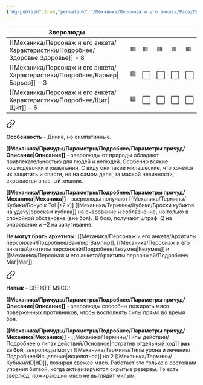 ```yaml
---
{"dg-publish":true,"permalink":"/Механика/Персонаж и его анкета/Раса/Подробнее/Зверолюд/","noteIcon":"","created":"2025-09-07T13:19:21.438+03:00","updated":"2025-09-04T07:46:49.048+03:00"}
---
```




| Зверолюды   |     |     |     |     |     |
| ------------ | --- | --- | --- | --- | --- |
| [[Механика/Персонаж и его анкета/Характеристики/Подробнее/Здоровье\|Здоровье]] - 8 | 🟥  | 🟥  | 🟥  | 🟥  | 🟥 |
| [[Механика/Персонаж и его анкета/Характеристики/Подробнее/Барьер\|Барьер]] - 3   | 🟦  | ⬜️ | ⬜️ | ⬜️ | ⬜️ |
| [[Механика/Персонаж и его анкета/Характеристики/Подробнее/Щит\|Щит]] - 6      | 🟩  | ⬜️  | ⬜️ | ⬜️ | ⬜️ |



<div class="transclusion internal-embed is-loaded"><a class="markdown-embed-link" href="/Механика/Персонаж и его анкета/Особенности расы/Дикие, но симпатичные/" aria-label="Open link"><svg xmlns="http://www.w3.org/2000/svg" width="24" height="24" viewBox="0 0 24 24" fill="none" stroke="currentColor" stroke-width="2" stroke-linecap="round" stroke-linejoin="round" class="svg-icon lucide-link"><path d="M10 13a5 5 0 0 0 7.54.54l3-3a5 5 0 0 0-7.07-7.07l-1.72 1.71"></path><path d="M14 11a5 5 0 0 0-7.54-.54l-3 3a5 5 0 0 0 7.07 7.07l1.71-1.71"></path></svg></a><div class="markdown-embed">






**Особенность** - Дикие, но симпатичные. 

**[[Механика/Причуды/Параметры/Подробнее/Параметры причуд/Описание\|Описание]]** - зверолюды от природы обладают привлекательностью для людей и нелюдей. Особенно всякие кошкодевочки и квампания. С виду они такие милашеские, что хочется их защитить и спасти, но на самом деле, за маской невинности, скрывается опасный хищник. 

**[[Механика/Причуды/Параметры/Подробнее/Параметры причуд/Механика\|Механика]]** - зверолюды получают [[Механика/Термины/Кубики/Бонус к ToL\|+2 к]] [[Механика/Термины/Кубики/Броски кубиков на удачу\|броскам кубика]] на очарование и соблазнение, но только в спокойной обстановке (вне боя).  В бою, получают штраф -2 на очарование и +2 на запугивание. 

**Не могут брать архетипы**: [[Механика/Персонаж и его анкета/Архитипы персонжей/Подробнее/Вампир\|Вампир]], [[Механика/Персонаж и его анкета/Архитипы персонжей/Подробнее/Безумец\|Безумец]] и [[Механика/Персонаж и его анкета/Архитипы персонжей/Подробнее/Маг\|Маг]]

</div></div>




<div class="transclusion internal-embed is-loaded"><a class="markdown-embed-link" href="/Механика/Персонаж и его анкета/Особенности расы/СВЕЖЕЕ МЯСО!/" aria-label="Open link"><svg xmlns="http://www.w3.org/2000/svg" width="24" height="24" viewBox="0 0 24 24" fill="none" stroke="currentColor" stroke-width="2" stroke-linecap="round" stroke-linejoin="round" class="svg-icon lucide-link"><path d="M10 13a5 5 0 0 0 7.54.54l3-3a5 5 0 0 0-7.07-7.07l-1.72 1.71"></path><path d="M14 11a5 5 0 0 0-7.54-.54l-3 3a5 5 0 0 0 7.07 7.07l1.71-1.71"></path></svg></a><div class="markdown-embed">




**Навык** - СВЕЖЕЕ МЯСО!

**[[Механика/Причуды/Параметры/Подробнее/Параметры причуд/Описание\|Описание]]** - зверолюды способны пожирать мясо поверженных противников, чтобы восполнять силы прямо во время боя. 

**[[Механика/Причуды/Параметры/Подробнее/Параметры причуд/Механика\|Механика]]** - [[Механика/Термины/Типы действий/Подробнее о типах действий/Основное\|потратив отдельный ход]] **раз за бой**, зверолюды могут [[Механика/Термины/Типы урона и лечения/Подробнее/Исцеление\|исцеляться]] на 2 [[Механика/Термины/Кубики/dD\|dD]], пожирая свежее мясо. Работает это только в состоянии упоения битвой, когда активизируются скрытые резервы. То есть зверлюд, пожирающий мясо не выглядит милым.

</div></div>
